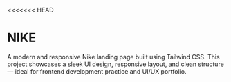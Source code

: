 <<<<<<< HEAD
# NIKE
A modern and responsive Nike landing page built using Tailwind CSS. This project showcases a sleek UI design, responsive layout, and clean structure — ideal for frontend development practice and UI/UX portfolio.
